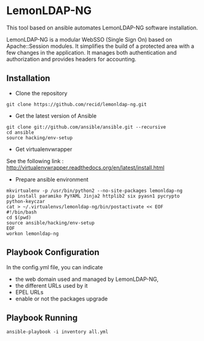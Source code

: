# LemonLDAP-NG

This tool based on ansible automates LemonLDAP-NG software installation.

LemonLDAP-NG is a modular WebSSO (Single Sign On) based on Apache::Session modules.
It simplifies the build of a protected area with a few changes in the application.
It manages both authentication and authorization and provides headers for accounting.

## Installation

* Clone the repository
```
git clone https://github.com/recid/lemonldap-ng.git
```

* Get the latest version of Ansible
```
git clone git://github.com/ansible/ansible.git --recursive
cd ansible
source hacking/env-setup
```

* Get virtualenvwrapper

See the following link : http://virtualenvwrapper.readthedocs.org/en/latest/install.html

* Prepare ansible environment
```
mkvirtualenv -p /usr/bin/python2 --no-site-packages lemonldap-ng
pip install paramiko PyYAML Jinja2 httplib2 six pyasn1 pycrypto python-keyczar
cat > ~/.virtualenvs/lemonldap-ng/bin/postactivate << EOF
#!/bin/bash
cd $(pwd)
source ansible/hacking/env-setup
EOF
workon lemonldap-ng
```

## Playbook Configuration

In the config.yml file, you can indicate
 - the web domain used and managed by LemonLDAP-NG,
 - the different URLs used by it
 - EPEL URLs
 - enable or not the packages upgrade

## Playbook Running
```
ansible-playbook -i inventory all.yml
```
